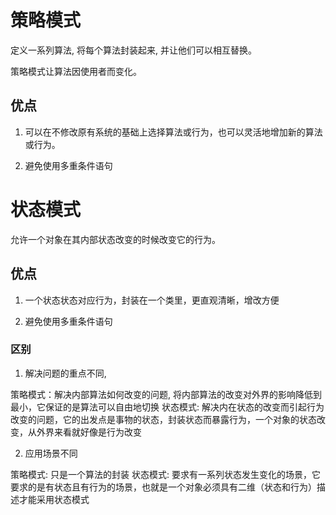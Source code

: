 # 策略模式

定义一系列算法, 将每个算法封装起来, 并让他们可以相互替换。

策略模式让算法因使用者而变化。

## 优点

1. 可以在不修改原有系统的基础上选择算法或行为，也可以灵活地增加新的算法或行为。

2. 避免使用多重条件语句

# 状态模式

允许一个对象在其内部状态改变的时候改变它的行为。

## 优点

1. 一个状态状态对应行为，封装在一个类里，更直观清晰，增改方便

2. 避免使用多重条件语句

### 区别

1. 解决问题的重点不同,

  策略模式：解决内部算法如何改变的问题, 将内部算法的改变对外界的影响降低到最小，它保证的是算法可以自由地切换
  状态模式: 解决内在状态的改变而引起行为改变的问题，它的出发点是事物的状态，封装状态而暴露行为，一个对象的状态改变，从外界来看就好像是行为改变

2. 应用场景不同

  策略模式: 只是一个算法的封装
  状态模式: 要求有一系列状态发生变化的场景，它要求的是有状态且有行为的场景，也就是一个对象必须具有二维（状态和行为）描述才能采用状态模式
